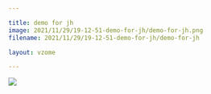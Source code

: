 ```yaml
---

title: demo for jh
image: 2021/11/29/19-12-51-demo-for-jh/demo-for-jh.png
filename: 2021/11/29/19-12-51-demo-for-jh/demo-for-jh

layout: vzome

---
```


<vzome-viewer src="{{ site.github.url }}/{{ page.filename }}.vZome" style="width: 100%; height: 65vh;">
  <img src="{{ site.github.url }}/{{ page.filename }}.png"/>
</vzome-viewer>
